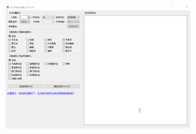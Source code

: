 ![文档内容生成器](https://github.com/yaohongyi/picture/blob/master/%E6%96%87%E6%A1%A3%E5%86%85%E5%AE%B9%E7%94%9F%E6%88%90%E5%99%A8%E6%BC%94%E7%A4%BA.gif?raw=true)

